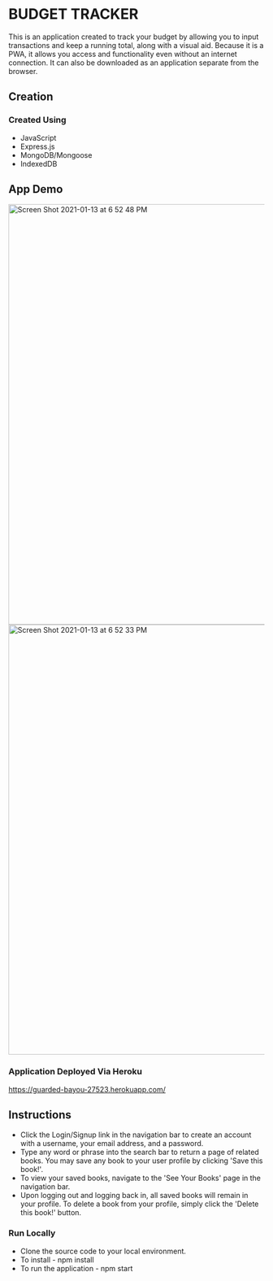 # BUDGET TRACKER #

This is an application created to track your budget by allowing you to input transactions and keep a running total, along with a visual aid. Because it is a PWA, it allows you access and functionality even without an internet connection. It can also be downloaded as an application separate from the browser.

## Creation ## 

### Created  Using ###
* JavaScript
* Express.js
* MongoDB/Mongoose
* IndexedDB

## App Demo ##

<img width="827" alt="Screen Shot 2021-01-13 at 6 52 48 PM" src="https://user-images.githubusercontent.com/68661461/104533981-a4b7ce80-55d0-11eb-803e-f93bea584be8.png">

<img width="846" alt="Screen Shot 2021-01-13 at 6 52 33 PM" src="https://user-images.githubusercontent.com/68661461/104533958-979adf80-55d0-11eb-80bb-8736536feab0.png">

### Application Deployed Via Heroku ###

https://guarded-bayou-27523.herokuapp.com/

## Instructions ##

* Click the Login/Signup link in the navigation bar to create an account with a username, your email address, and a password.
* Type any word or phrase into the search bar to return a page of related books. You may save any book to your user profile by clicking 'Save this book!'.
* To view your saved books, navigate to the 'See Your Books' page in the navigation bar.
* Upon logging out and logging back in, all saved books will remain in your profile. To delete a book from your profile, simply click the 'Delete this book!' button.

### Run Locally ###

* Clone the source code to your local environment.
* To install - npm install
* To run the application - npm start


  

